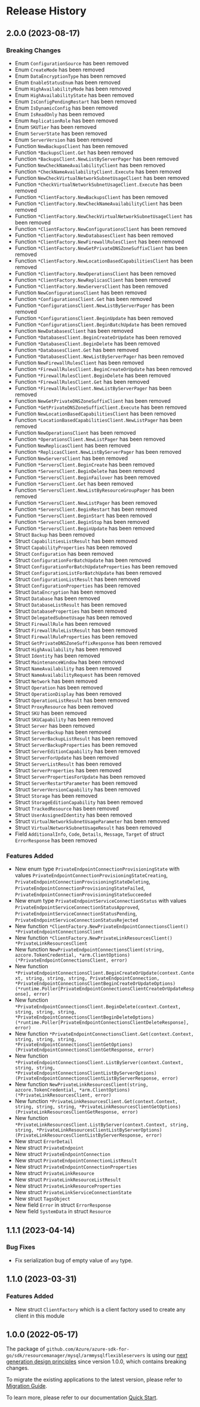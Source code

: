 # Release History

## 2.0.0 (2023-08-17)
### Breaking Changes

- Enum `ConfigurationSource` has been removed
- Enum `CreateMode` has been removed
- Enum `DataEncryptionType` has been removed
- Enum `EnableStatusEnum` has been removed
- Enum `HighAvailabilityMode` has been removed
- Enum `HighAvailabilityState` has been removed
- Enum `IsConfigPendingRestart` has been removed
- Enum `IsDynamicConfig` has been removed
- Enum `IsReadOnly` has been removed
- Enum `ReplicationRole` has been removed
- Enum `SKUTier` has been removed
- Enum `ServerState` has been removed
- Enum `ServerVersion` has been removed
- Function `NewBackupsClient` has been removed
- Function `*BackupsClient.Get` has been removed
- Function `*BackupsClient.NewListByServerPager` has been removed
- Function `NewCheckNameAvailabilityClient` has been removed
- Function `*CheckNameAvailabilityClient.Execute` has been removed
- Function `NewCheckVirtualNetworkSubnetUsageClient` has been removed
- Function `*CheckVirtualNetworkSubnetUsageClient.Execute` has been removed
- Function `*ClientFactory.NewBackupsClient` has been removed
- Function `*ClientFactory.NewCheckNameAvailabilityClient` has been removed
- Function `*ClientFactory.NewCheckVirtualNetworkSubnetUsageClient` has been removed
- Function `*ClientFactory.NewConfigurationsClient` has been removed
- Function `*ClientFactory.NewDatabasesClient` has been removed
- Function `*ClientFactory.NewFirewallRulesClient` has been removed
- Function `*ClientFactory.NewGetPrivateDNSZoneSuffixClient` has been removed
- Function `*ClientFactory.NewLocationBasedCapabilitiesClient` has been removed
- Function `*ClientFactory.NewOperationsClient` has been removed
- Function `*ClientFactory.NewReplicasClient` has been removed
- Function `*ClientFactory.NewServersClient` has been removed
- Function `NewConfigurationsClient` has been removed
- Function `*ConfigurationsClient.Get` has been removed
- Function `*ConfigurationsClient.NewListByServerPager` has been removed
- Function `*ConfigurationsClient.BeginUpdate` has been removed
- Function `*ConfigurationsClient.BeginBatchUpdate` has been removed
- Function `NewDatabasesClient` has been removed
- Function `*DatabasesClient.BeginCreateOrUpdate` has been removed
- Function `*DatabasesClient.BeginDelete` has been removed
- Function `*DatabasesClient.Get` has been removed
- Function `*DatabasesClient.NewListByServerPager` has been removed
- Function `NewFirewallRulesClient` has been removed
- Function `*FirewallRulesClient.BeginCreateOrUpdate` has been removed
- Function `*FirewallRulesClient.BeginDelete` has been removed
- Function `*FirewallRulesClient.Get` has been removed
- Function `*FirewallRulesClient.NewListByServerPager` has been removed
- Function `NewGetPrivateDNSZoneSuffixClient` has been removed
- Function `*GetPrivateDNSZoneSuffixClient.Execute` has been removed
- Function `NewLocationBasedCapabilitiesClient` has been removed
- Function `*LocationBasedCapabilitiesClient.NewListPager` has been removed
- Function `NewOperationsClient` has been removed
- Function `*OperationsClient.NewListPager` has been removed
- Function `NewReplicasClient` has been removed
- Function `*ReplicasClient.NewListByServerPager` has been removed
- Function `NewServersClient` has been removed
- Function `*ServersClient.BeginCreate` has been removed
- Function `*ServersClient.BeginDelete` has been removed
- Function `*ServersClient.BeginFailover` has been removed
- Function `*ServersClient.Get` has been removed
- Function `*ServersClient.NewListByResourceGroupPager` has been removed
- Function `*ServersClient.NewListPager` has been removed
- Function `*ServersClient.BeginRestart` has been removed
- Function `*ServersClient.BeginStart` has been removed
- Function `*ServersClient.BeginStop` has been removed
- Function `*ServersClient.BeginUpdate` has been removed
- Struct `Backup` has been removed
- Struct `CapabilitiesListResult` has been removed
- Struct `CapabilityProperties` has been removed
- Struct `Configuration` has been removed
- Struct `ConfigurationForBatchUpdate` has been removed
- Struct `ConfigurationForBatchUpdateProperties` has been removed
- Struct `ConfigurationListForBatchUpdate` has been removed
- Struct `ConfigurationListResult` has been removed
- Struct `ConfigurationProperties` has been removed
- Struct `DataEncryption` has been removed
- Struct `Database` has been removed
- Struct `DatabaseListResult` has been removed
- Struct `DatabaseProperties` has been removed
- Struct `DelegatedSubnetUsage` has been removed
- Struct `FirewallRule` has been removed
- Struct `FirewallRuleListResult` has been removed
- Struct `FirewallRuleProperties` has been removed
- Struct `GetPrivateDNSZoneSuffixResponse` has been removed
- Struct `HighAvailability` has been removed
- Struct `Identity` has been removed
- Struct `MaintenanceWindow` has been removed
- Struct `NameAvailability` has been removed
- Struct `NameAvailabilityRequest` has been removed
- Struct `Network` has been removed
- Struct `Operation` has been removed
- Struct `OperationDisplay` has been removed
- Struct `OperationListResult` has been removed
- Struct `ProxyResource` has been removed
- Struct `SKU` has been removed
- Struct `SKUCapability` has been removed
- Struct `Server` has been removed
- Struct `ServerBackup` has been removed
- Struct `ServerBackupListResult` has been removed
- Struct `ServerBackupProperties` has been removed
- Struct `ServerEditionCapability` has been removed
- Struct `ServerForUpdate` has been removed
- Struct `ServerListResult` has been removed
- Struct `ServerProperties` has been removed
- Struct `ServerPropertiesForUpdate` has been removed
- Struct `ServerRestartParameter` has been removed
- Struct `ServerVersionCapability` has been removed
- Struct `Storage` has been removed
- Struct `StorageEditionCapability` has been removed
- Struct `TrackedResource` has been removed
- Struct `UserAssignedIdentity` has been removed
- Struct `VirtualNetworkSubnetUsageParameter` has been removed
- Struct `VirtualNetworkSubnetUsageResult` has been removed
- Field `AdditionalInfo`, `Code`, `Details`, `Message`, `Target` of struct `ErrorResponse` has been removed

### Features Added

- New enum type `PrivateEndpointConnectionProvisioningState` with values `PrivateEndpointConnectionProvisioningStateCreating`, `PrivateEndpointConnectionProvisioningStateDeleting`, `PrivateEndpointConnectionProvisioningStateFailed`, `PrivateEndpointConnectionProvisioningStateSucceeded`
- New enum type `PrivateEndpointServiceConnectionStatus` with values `PrivateEndpointServiceConnectionStatusApproved`, `PrivateEndpointServiceConnectionStatusPending`, `PrivateEndpointServiceConnectionStatusRejected`
- New function `*ClientFactory.NewPrivateEndpointConnectionsClient() *PrivateEndpointConnectionsClient`
- New function `*ClientFactory.NewPrivateLinkResourcesClient() *PrivateLinkResourcesClient`
- New function `NewPrivateEndpointConnectionsClient(string, azcore.TokenCredential, *arm.ClientOptions) (*PrivateEndpointConnectionsClient, error)`
- New function `*PrivateEndpointConnectionsClient.BeginCreateOrUpdate(context.Context, string, string, string, PrivateEndpointConnection, *PrivateEndpointConnectionsClientBeginCreateOrUpdateOptions) (*runtime.Poller[PrivateEndpointConnectionsClientCreateOrUpdateResponse], error)`
- New function `*PrivateEndpointConnectionsClient.BeginDelete(context.Context, string, string, string, *PrivateEndpointConnectionsClientBeginDeleteOptions) (*runtime.Poller[PrivateEndpointConnectionsClientDeleteResponse], error)`
- New function `*PrivateEndpointConnectionsClient.Get(context.Context, string, string, string, *PrivateEndpointConnectionsClientGetOptions) (PrivateEndpointConnectionsClientGetResponse, error)`
- New function `*PrivateEndpointConnectionsClient.ListByServer(context.Context, string, string, *PrivateEndpointConnectionsClientListByServerOptions) (PrivateEndpointConnectionsClientListByServerResponse, error)`
- New function `NewPrivateLinkResourcesClient(string, azcore.TokenCredential, *arm.ClientOptions) (*PrivateLinkResourcesClient, error)`
- New function `*PrivateLinkResourcesClient.Get(context.Context, string, string, string, *PrivateLinkResourcesClientGetOptions) (PrivateLinkResourcesClientGetResponse, error)`
- New function `*PrivateLinkResourcesClient.ListByServer(context.Context, string, string, *PrivateLinkResourcesClientListByServerOptions) (PrivateLinkResourcesClientListByServerResponse, error)`
- New struct `ErrorDetail`
- New struct `PrivateEndpoint`
- New struct `PrivateEndpointConnection`
- New struct `PrivateEndpointConnectionListResult`
- New struct `PrivateEndpointConnectionProperties`
- New struct `PrivateLinkResource`
- New struct `PrivateLinkResourceListResult`
- New struct `PrivateLinkResourceProperties`
- New struct `PrivateLinkServiceConnectionState`
- New struct `TagsObject`
- New field `Error` in struct `ErrorResponse`
- New field `SystemData` in struct `Resource`


## 1.1.1 (2023-04-14)
### Bug Fixes

- Fix serialization bug of empty value of `any` type.


## 1.1.0 (2023-03-31)
### Features Added

- New struct `ClientFactory` which is a client factory used to create any client in this module


## 1.0.0 (2022-05-17)

The package of `github.com/Azure/azure-sdk-for-go/sdk/resourcemanager/mysql/armmysqlflexibleservers` is using our [next generation design principles](https://azure.github.io/azure-sdk/general_introduction.html) since version 1.0.0, which contains breaking changes.

To migrate the existing applications to the latest version, please refer to [Migration Guide](https://aka.ms/azsdk/go/mgmt/migration).

To learn more, please refer to our documentation [Quick Start](https://aka.ms/azsdk/go/mgmt).